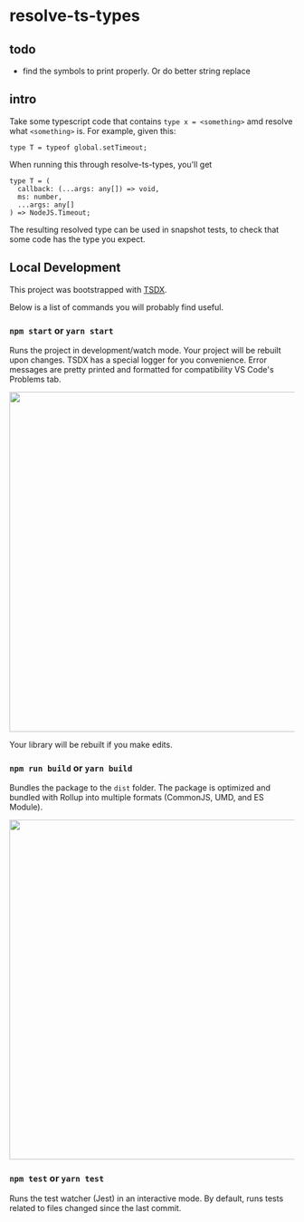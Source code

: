 # resolve-ts-types

## todo

- find the symbols to print properly. Or do better string replace

## intro

Take some typescript code that contains `type x = <something>` amd resolve what
`<something>` is. For example, given this:

```
type T = typeof global.setTimeout;
```

When running this through resolve-ts-types, you'll get

```
type T = (
  callback: (...args: any[]) => void,
  ms: number,
  ...args: any[]
) => NodeJS.Timeout;
```

The resulting resolved type can be used in snapshot tests, to check that some
code has the type you expect.

## Local Development

This project was bootstrapped with [TSDX](https://github.com/jaredpalmer/tsdx).

Below is a list of commands you will probably find useful.

### `npm start` or `yarn start`

Runs the project in development/watch mode. Your project will be rebuilt upon
changes. TSDX has a special logger for you convenience. Error messages are
pretty printed and formatted for compatibility VS Code's Problems tab.

<img src="https://user-images.githubusercontent.com/4060187/52168303-574d3a00-26f6-11e9-9f3b-71dbec9ebfcb.gif" width="600" />

Your library will be rebuilt if you make edits.

### `npm run build` or `yarn build`

Bundles the package to the `dist` folder. The package is optimized and bundled
with Rollup into multiple formats (CommonJS, UMD, and ES Module).

<img src="https://user-images.githubusercontent.com/4060187/52168322-a98e5b00-26f6-11e9-8cf6-222d716b75ef.gif" width="600" />

### `npm test` or `yarn test`

Runs the test watcher (Jest) in an interactive mode. By default, runs tests
related to files changed since the last commit.

